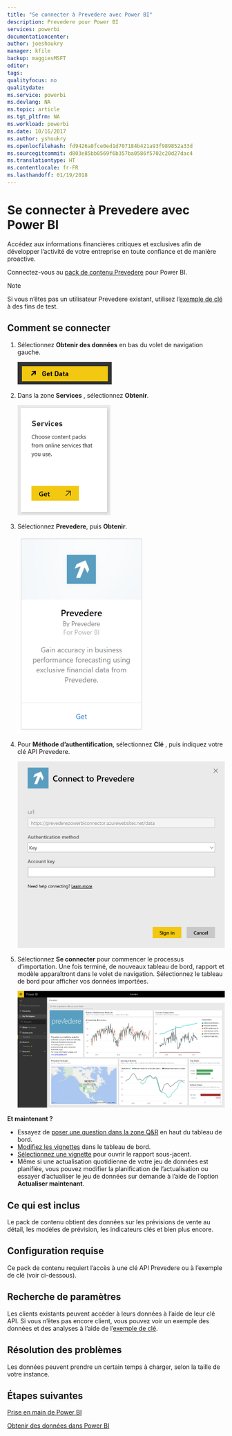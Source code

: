 ```yaml
---
title: "Se connecter à Prevedere avec Power BI"
description: Prevedere pour Power BI
services: powerbi
documentationcenter: 
author: joeshoukry
manager: kfile
backup: maggiesMSFT
editor: 
tags: 
qualityfocus: no
qualitydate: 
ms.service: powerbi
ms.devlang: NA
ms.topic: article
ms.tgt_pltfrm: NA
ms.workload: powerbi
ms.date: 10/16/2017
ms.author: yshoukry
ms.openlocfilehash: fd9426a8fce0ed1d707184b421a93f989852a33d
ms.sourcegitcommit: d803e85bb0569f6b357ba0586f5702c20d27dac4
ms.translationtype: HT
ms.contentlocale: fr-FR
ms.lasthandoff: 01/19/2018
---
```

# <a name="connect-to-prevedere-with-power-bi"></a>Se connecter à Prevedere avec Power BI
Accédez aux informations financières critiques et exclusives afin de développer l’activité de votre entreprise en toute confiance et de manière proactive.

Connectez-vous au [pack de contenu Prevedere](https://app.powerbi.com/getdata/services/prevedere) pour Power BI.

>[!NOTE]
>Si vous n’êtes pas un utilisateur Prevedere existant, utilisez l’[exemple de clé](https://prevederepowerbiconnector.azurewebsites.net/static/learnmore.html) à des fins de test.

## <a name="how-to-connect"></a>Comment se connecter
1. Sélectionnez **Obtenir des données** en bas du volet de navigation gauche.
   
   ![](media/service-connect-to-prevedere/getdata.png)
2. Dans la zone **Services** , sélectionnez **Obtenir**.
   
   ![](media/service-connect-to-prevedere/services.png)
3. Sélectionnez **Prevedere**, puis **Obtenir**.
   
   ![](media/service-connect-to-prevedere/connect.png)
4. Pour **Méthode d’authentification**, sélectionnez **Clé** , puis indiquez votre clé API Prevedere.
   
    ![](media/service-connect-to-prevedere/creds.png)
5. Sélectionnez **Se connecter** pour commencer le processus d’importation. Une fois terminé, de nouveaux tableau de bord, rapport et modèle apparaîtront dans le volet de navigation. Sélectionnez le tableau de bord pour afficher vos données importées.
   
     ![](media/service-connect-to-prevedere/dashboard.png)

**Et maintenant ?**

* Essayez de [poser une question dans la zone Q&R](power-bi-q-and-a.md) en haut du tableau de bord.
* [Modifiez les vignettes](service-dashboard-edit-tile.md) dans le tableau de bord.
* [Sélectionnez une vignette](service-dashboard-tiles.md) pour ouvrir le rapport sous-jacent.
* Même si une actualisation quotidienne de votre jeu de données est planifiée, vous pouvez modifier la planification de l’actualisation ou essayer d’actualiser le jeu de données sur demande à l’aide de l’option **Actualiser maintenant**.

## <a name="whats-included"></a>Ce qui est inclus
Le pack de contenu obtient des données sur les prévisions de vente au détail, les modèles de prévision, les indicateurs clés et bien plus encore.

## <a name="system-requirements"></a>Configuration requise
Ce pack de contenu requiert l’accès à une clé API Prevedere ou à l’exemple de clé (voir ci-dessous).

## <a name="finding-parameters"></a>Recherche de paramètres
<a name="FindingParams"></a>

Les clients existants peuvent accéder à leurs données à l’aide de leur clé API. Si vous n’êtes pas encore client, vous pouvez voir un exemple des données et des analyses à l’aide de l’[exemple de clé](https://prevederepowerbiconnector.azurewebsites.net/static/learnmore.html).

## <a name="troubleshooting"></a>Résolution des problèmes
Les données peuvent prendre un certain temps à charger, selon la taille de votre instance.

## <a name="next-steps"></a>Étapes suivantes
[Prise en main de Power BI](service-get-started.md)

[Obtenir des données dans Power BI](service-get-data.md)

